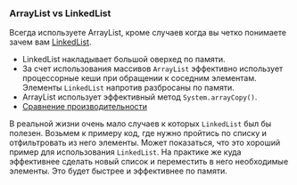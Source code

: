 ### ArrayList vs LinkedList
Всегда используете ArrayList, кроме случаев когда вы четко понимаете зачем вам
[LinkedList](https://docs.oracle.com/javase/7/docs/api/java/util/LinkedList.html).
* LinkedList накладывает большой оверхед по памяти.
* За счет использования массивов `ArrayList` эффективно использует процессорные кеши при обращении к соседним элементам.
  Элементы `LinkedList` напротив разбросаны по памяти.
* ArrayList использует эффективный метод `System.arrayCopy()`.
* [Сравнение производительности](https://dzone.com/articles/arraylist-vs-linkedlist-vs#:~:text=LinkedList%20is%20implemented%20as%20a,on%20get%20and%20set%20methods.&text=Vector%20and%20ArrayList%20require%20space,of%20its%20size%20each%20time.)

В реальной жизни очень мало случаев к которых `LinkedList` был бы полезен. Возьмем к примеру код,
где нужно пройтись по списку и отфильтровать из него элементы. Может показаться, что это хороший пример для использования `LinkedList`.
На практике же куда эффективнее сделать новый список и переместить в него необходимые элементы.
Это будет быстрее и эффективнее по памяти.
